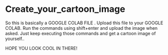 # Create_your_cartoon_image
So this is basically a GOOGLE COLAB FILE .
Upload this file to your GOOGLE COLAB.
Run the commands using shift+enter and upload the image when asked.
Just keep executing those commands and get a cartoon image of yourself..

HOPE YOU LOOK COOL IN THERE! 

